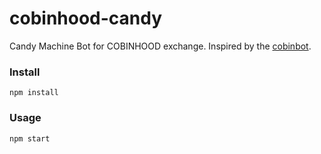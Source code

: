 # cobinhood-candy

Candy Machine Bot for COBINHOOD exchange.
Inspired by the [cobinbot](https://github.com/CheshireCatNick/cobinbot).

### Install
`npm install`

### Usage
`npm start`
